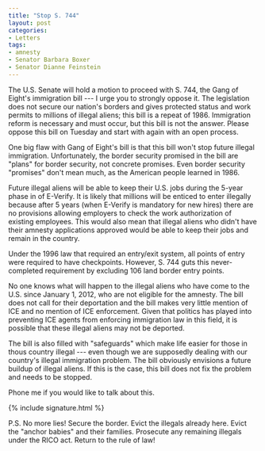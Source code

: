 ```yaml
---
title: "Stop S. 744"
layout: post
categories:
- Letters
tags:
- amnesty
- Senator Barbara Boxer
- Senator Dianne Feinstein
---
```


The U.S. Senate will hold a motion to proceed with S. 744, the Gang of Eight's immigration bill --- I urge you to strongly oppose it. The legislation does not secure our nation's borders and gives protected status and work permits to millions of illegal aliens; this bill is a repeat of 1986. Immigration reform is necessary and must occur, but this bill is not the answer. Please oppose this bill on Tuesday and start with again with an open process.

One big flaw with Gang of Eight's bill is that this bill won't stop future illegal immigration. Unfortunately, the border security promised in the bill are "plans" for border security, not concrete promises. Even border security "promises" don't mean much, as the American people learned in 1986.

Future illegal aliens will be able to keep their U.S. jobs during the 5-year phase in of E-Verify. It is likely that millions will be enticed to enter illegally because after 5 years (when E-Verify is mandatory for new hires) there are no provisions allowing employers to check the work authorization of existing employees. This would also mean that illegal aliens who didn't have their amnesty applications approved would be able to keep their jobs and remain in the country.

Under the 1996 law that required an entry/exit system, all points of entry were required to have checkpoints. However, S. 744 guts this never-completed requirement by excluding 106 land border entry points.

No one knows what will happen to the illegal aliens who have come to the U.S. since January 1, 2012, who are not eligible for the amnesty. The bill does not call for their deportation and the bill makes very little mention of ICE and no mention of ICE enforcement. Given that politics has played into preventing ICE agents from enforcing immigration law in this field, it is possible that these illegal aliens may not be deported.

The bill is also filled with "safeguards" which make life easier for those in thous country illegal --- even though we are supposedly dealing with our country's illegal immigration problem. The bill obviously envisions a future buildup of illegal aliens. If this is the case, this bill does not fix the problem and needs to be stopped.

Phone me if you would like to talk about this.

{% include signature.html %}

P.S. No more lies! Secure the border. Evict the illegals already here. Evict the "anchor babies" and their families. Prosecute any remaining illegals under the RICO act. Return to the rule of law!